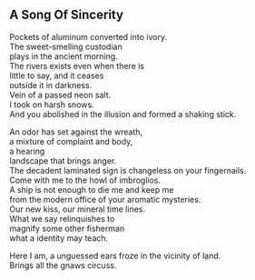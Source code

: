 A Song Of Sincerity
-------------------
Pockets of aluminum converted into ivory.  
The sweet-smelling custodian  
plays in the ancient morning.  
The rivers exists even when there is  
little to say, and it ceases  
outside it in darkness.  
Vein of a passed neon salt.  
I took on harsh snows.  
And you abolished in the illusion and formed a shaking stick.  
  
An odor has set against the wreath,  
a mixture of complaint and body,  
a hearing  
landscape that brings anger.  
The decadent laminated sign is changeless on your fingernails.  
Come with me to the howl of imbroglios.  
A ship is not enough to die me and keep me  
from the modern office of your aromatic mysteries.  
Our new kiss, our mineral time lines.  
What we say relinquishes to  
magnify some other fisherman  
what a identity may teach.  
  
Here I am, a unguessed ears froze in the vicinity of land.  
Brings all the gnaws circuss.  
